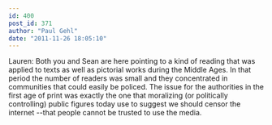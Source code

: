 ```yaml
---
id: 400
post_id: 371
author: "Paul Gehl"
date: "2011-11-26 18:05:10"
---
```

Lauren: Both you and Sean are here pointing to a kind of reading that was applied to texts as well as pictorial works during the Middle Ages. In that period the number of readers was small and they concentrated in communities that could easily be policed. The issue for the authorities in the first age of print was exactly the one that moralizing (or politically controlling) public figures today use to suggest we should censor the internet --that people cannot be trusted to use the media.
